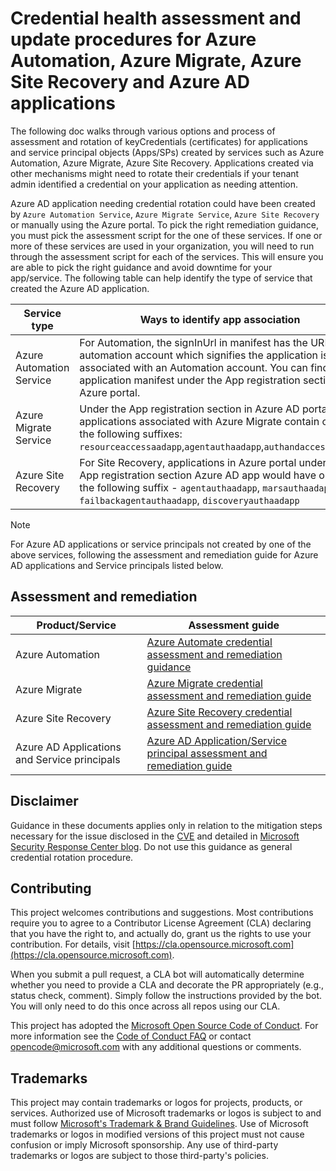 # Credential health assessment and update procedures for Azure Automation, Azure Migrate, Azure Site Recovery and Azure AD applications

The following doc walks through various options and process of assessment and rotation of keyCredentials (certificates) for applications and service principal objects (Apps/SPs) created by services such as Azure Automation, Azure Migrate, Azure Site Recovery. Applications created via other mechanisms might need to rotate their credentials if your tenant admin identified a credential on your application as needing attention.

Azure AD application needing credential rotation could have been created by `Azure Automation Service`, `Azure Migrate Service`, `Azure Site Recovery` or manually using the Azure portal.
To pick the right remediation guidance, you must pick the assessment script for the one of these services. If one or more of these services are used in your organization, you will need to run through the assessment script for each of the services.  This will ensure you are able to pick the right guidance and avoid downtime for your app/service.
The following table can help identify the type of service that created the Azure AD application.

| Service type                                | Ways to identify app association                                                                                                                                                    |
| -------------------------| ------------------------------------------------------------------------------------------------------------------------------------ |
| Azure Automation Service | For Automation, the signInUrl in manifest has the URL to automation account which signifies the application is associated with an Automation account. You can find your application manifest under the App registration section in Azure portal.|
| Azure Migrate Service    | Under the App registration section in Azure AD portal, the applications associated with Azure Migrate contain one of the following suffixes: `resourceaccessaadapp`,`agentauthaadapp`,`authandaccessaadapp` |
| Azure Site Recovery      | For Site Recovery, applications in Azure portal under the App registration section Azure AD app would have one of the following suffix - `agentauthaadapp`, `marsauthaadapp`, `failbackagentauthaadapp`, `discoveryauthaadapp`  |

> [!Note]
> For Azure AD applications or service principals not created by one of the above services, following the assessment and remediation guide for Azure AD applications and Service principals listed below.

## Assessment and remediation

| Product/Service                              | Assessment guide                                                                                         |
| -------------------------------------------- | -------------------------------------------------------------------------------------------------------- |
| Azure Automation                             | [Azure Automate credential assessment and remediation guidance](/azure-automation/azure-automation-runas-credential-remediation.md)                   |
| Azure Migrate                                | [Azure Migrate credential assessment and remediation guide](/azure-migrate/azure-migrate-credential-rotation-guide.md)                     |
| Azure Site Recovery                          | [Azure Site Recovery credential assessment and remediation guide](/azure-site-recovery/azure-site-recovery-credential-rotation-guide.md)          |
| Azure AD Applications and Service principals | [Azure AD Application/Service principal assessment and remediation guide](/azuread/azuread-app-credential-remediation-guide.md) |

## Disclaimer

Guidance in these documents applies only in relation to the mitigation steps necessary for the issue disclosed in the [CVE](https://msrc.microsoft.com/update-guide/vulnerability/CVE-2021-42306) and detailed in [Microsoft Security Response Center blog](https://aka.ms/CVE-2021-42306-AAD). Do not use this guidance as general credential rotation procedure.

## Contributing

This project welcomes contributions and suggestions. Most contributions require you to agree to a
Contributor License Agreement (CLA) declaring that you have the right to, and actually do, grant us
the rights to use your contribution. For details, visit [https://cla.opensource.microsoft.com](https://cla.opensource.microsoft.com).

When you submit a pull request, a CLA bot will automatically determine whether you need to provide
a CLA and decorate the PR appropriately (e.g., status check, comment). Simply follow the instructions
provided by the bot. You will only need to do this once across all repos using our CLA.

This project has adopted the [Microsoft Open Source Code of Conduct](https://opensource.microsoft.com/codeofconduct/).
For more information see the [Code of Conduct FAQ](https://opensource.microsoft.com/codeofconduct/faq/) or
contact [opencode@microsoft.com](mailto:opencode@microsoft.com) with any additional questions or comments.

## Trademarks

This project may contain trademarks or logos for projects, products, or services. Authorized use of Microsoft
trademarks or logos is subject to and must follow
[Microsoft's Trademark & Brand Guidelines](https://www.microsoft.com/en-us/legal/intellectualproperty/trademarks/usage/general).
Use of Microsoft trademarks or logos in modified versions of this project must not cause confusion or imply Microsoft sponsorship.
Any use of third-party trademarks or logos are subject to those third-party's policies.
